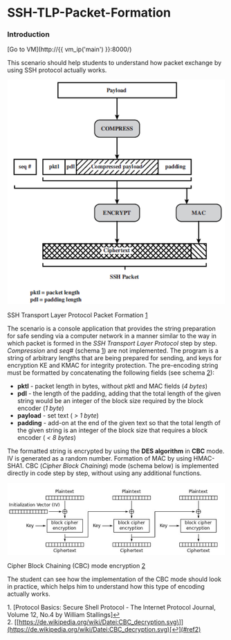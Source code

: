 # SSH-TLP-Packet-Formation
### Introduction

[Go to VM](http://{{ vm_ip('main') }}:8000/)

This scenario should help students to understand how packet exchange by using SSH protocol actually works.

![SSH Transport Layer Protocol Packet Formation]( static/SSH.png)

SSH Transport Layer Protocol Packet Formation [1](#fn1)

The scenario is a console application that provides the string preparation for safe sending via a computer network in a manner similar to the way in which packet is formed in the _SSH Transport Layer Protocol_ step by step. _Compression_ and _seq#_ (schema [1](#fn1)) are not implemented. The program is a string of arbitrary lengths that are being prepared for sending, and keys for encryption KE and KMAC for integrity protection. The pre-encoding string must be formatted by concatenating the following fields (see schema [2](#fn2)):

*   **pktl** \- packet length in bytes, without pktl and MAC fields (_4 bytes_)
*   **pdl** \- the length of the padding, adding that the total length of the given string would be an integer of the block size required by the block encoder (_1 byte_)
*   **payload** \- set text ( _\> 1 byte_)
*   **padding** \- add-on at the end of the given text so that the total length of the given string is an integer of the block size that requires a block encoder ( _< 8 bytes_)

The formatted string is encrypted by using the **DES algorithm** in **CBC** mode. IV is generated as a random number. Formation of MAC by using HMAC-SHA1. CBC (_Cipher Block Chaining_) mode (schema below) is implemented directly in code step by step, without using any additional functions.

![Cipher Block Chaining (CBC) mode encryption]( static/CBC.jpg)

Cipher Block Chaining (CBC) mode encryption [2](#fn2)

The student can see how the implementation of the CBC mode should look in practice, which helps him to understand how this type of encoding actually works.

1\. \[Protocol Basics: Secure Shell Protocol - The Internet Protocol Journal, Volume 12, No.4 by William Stallings\][↩](#ref1)  
2\. [\[https://de.wikipedia.org/wiki/Datei:CBC_decryption.svg\]](https://de.wikipedia.org/wiki/Datei:CBC_decryption.svg)[↩](#ref2)